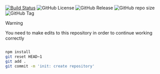 [![Build Status](https://github.com/Krapfeen/test/workflows/Release/badge.svg)](https://github.com/semantic-release/changelog/actions?query=workflow%3ATest+branch%3Amaster)
![GitHub License](https://img.shields.io/github/license/Krapfeen/test)
![GitHub Release](https://img.shields.io/github/v/release/krapfeen/test)
![GitHub repo size](https://img.shields.io/github/repo-size/krapfeen/test)
![GitHub Tag](https://img.shields.io/github/v/tag/krapfeen/test)

> [!WARNING]
> You need to make edits to this repository in order to continue working correctly

```bash

npm install
git reset HEAD~1
git add .
git commit -m 'init: create repository'
```
